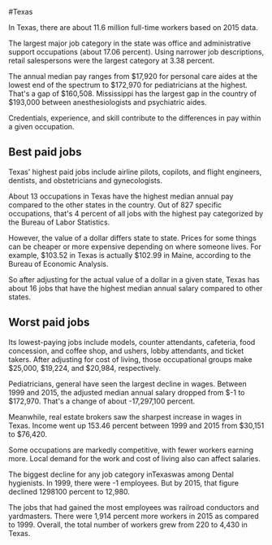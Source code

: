 

#Texas

In Texas, there are about 11.6 million full-time workers based on 2015 data.

The largest major job category in the state was office and administrative support occupations (about 17.06 percent). Using narrower job descriptions, retail salespersons were the largest category at 3.38 percent.
               
The annual median pay ranges from $17,920 for personal care aides at the lowest end of the spectrum to  $172,970 for pediatricians at the highest. That's a gap of $160,508. Mississippi has the largest gap in the country of $193,000 between anesthesiologists and psychiatric aides.
          
Credentials, experience, and skill contribute to the differences in pay within a given occupation.

## Best paid jobs
Texas' highest paid jobs include <span class='occ_title_em'>airline pilots, copilots, and flight engineers, dentists</span>, and <span class='occ_title_em'>obstetricians and gynecologists</span>.
               
About 13 occupations in Texas have the highest median annual pay compared to the other states in the country. Out of 827 specific occupations, that's 4 percent of all jobs with the highest pay categorized by the Bureau of Labor Statistics.
               
However, the value of a dollar differs state to state. Prices for some things can be cheaper or more expensive depending on where someone lives. For example, $103.52 in Texas is actually $102.99 in Maine, according to the Bureau of Economic Analysis.
               
So after adjusting for the actual value of a dollar in a given state, Texas has about 16 jobs that have the highest median annual salary compared to other states.
               
## Worst paid jobs

Its lowest-paying jobs include <span class='occ_title_em'>models</span>, <span class='occ_title_em'>counter attendants, cafeteria, food concession, and coffee shop</span>, and <span class='occ_title_em'>ushers, lobby attendants, and ticket takers</span>. After adjusting for cost of living, those occupational groups make $25,000,  $19,224, and  $20,984, respectively.
               
<span class='occ_title_em'>Pediatricians, general</span> have seen the largest decline in wages. Between 1999 and 2015, the adjusted median annual salary dropped from $-1 to $172,970. That's a change of about -17,297,100 percent.
               
Meanwhile, <span class='occ_title_em'>real estate brokers</span> saw the sharpest increase in wages in Texas. Income went up 153.46 percent between 1999 and 2015 from $30,151 to $76,420.

Some occupations are markedly competitive, with fewer workers earning more. Local demand for the work and cost of living also can affect salaries.

            
The biggest decline for any job category inTexaswas among <span class='occ_title_em'>Dental hygienists</span>. In 1999, there were -1 employees. But by 2015, that figure declined 1298100 percent to 12,980. 
               
The jobs that had gained the most employees was railroad conductors and yardmasters. There were 1,914 percent more workers in 2015 as compared to 1999. Overall, the total number of workers grew from 220 to 4,430 in Texas.
